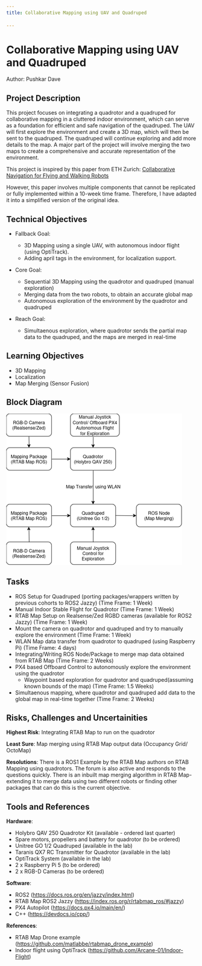 ```yaml
---
title: Collaborative Mapping using UAV and Quadruped

---
```


# Collaborative Mapping using UAV and Quadruped
Author: Pushkar Dave

## Project Description
This project focuses on integrating a quadrotor and a quadruped for collaborative mapping in a cluttered indoor environment, which can serve as a foundation for efficient and safe navigation of the quadruped. The UAV will first explore the environment and create a 3D map, which will then be sent to the quadruped. The quadruped will continue exploring and add more details to the map. A major part of the project will involve merging the two maps to create a comprehensive and accurate representation of the environment.

This project is inspired by this paper from ETH Zurich: [Collaborative Navigation for Flying and Walking Robots](https://ieeexplore.ieee.org/stamp/stamp.jsp?tp=&arnumber=7759443&tag=1)

However, this paper involves multiple components that cannot be replicated or fully implemented within a 10-week time frame. Therefore, I have adapted it into a simplified version of the original idea.

## Technical Objectives
- Fallback Goal:
    - 3D Mapping using a single UAV, with autonomous indoor flight (using OptiTrack).
    - Adding april tags in the environment, for localization support.

- Core Goal:
    - Sequential 3D Mapping using the quadrotor and quadruped (manual exploration)
    - Merging data from the two robots, to obtain an accurate global map
    - Autonomous exploration of the environment by the quadrotor and quadruped

- Reach Goal:
    - Simultaenous exploration, where quadrotor sends the partial map data to the quadruped, and the maps are merged in real-time

## Learning Objectives
- 3D Mapping
- Localization
- Map Merging (Sensor Fusion)

## Block Diagram

![CollaborativeMapping](CollaborativeMapping.png)

## Tasks
- ROS Setup for Quadruped (porting packages/wrappers written by previous cohorts to ROS2 Jazzy)
(Time Frame: 1 Week)
- Manual Indoor Stable Flight for Quadrotor
(Time Frame: 1 Week)
- RTAB Map Setup on Realsense/Zed RGBD cameras (available for ROS2 Jazzy)
(Time Frame: 1 Week)
- Mount the camera on quadrotor and quadruped and try to manually explore the environment
(Time Frame: 1 Week)
- WLAN Map data transfer from quadrotor to quadruped (using Raspberry Pi)
(Time Frame: 4 days)
- Integrating/Writing ROS Node/Package to merge map data obtained from RTAB Map
(Time Frame: 2 Weeks)
- PX4 based Offboard Control to autonomously explore the environment using the quadrotor
    - Waypoint based exploration for quadrotor and quadruped(assuming known bounds of the map)
(Time Frame: 1.5 Weeks)
- Simultaenous mapping, where quadrotor and quadruped add data to the global map in real-time together
(Time Frame: 2 Weeks)


## Risks, Challenges and Uncertainities
**Highest Risk**: Integrating RTAB Map to run on the quadrotor

**Least Sure**: Map merging using RTAB Map output data (Occupancy Grid/ OctoMap)

**Resolutions**: There is a ROS1 Example by the RTAB Map authors on RTAB Mapping using quadrotors. The forum is also active and responds to the questions quickly. There is an inbuilt map merging algorithm in RTAB Map- extending it to merge data using two different robots or finding other packages that can do this is the current objective. 

## Tools and References
**Hardware**:
- Holybro QAV 250 Quadrotor Kit (available - ordered last quarter)
- Spare motors, propellers and battery for quadrotor (to be ordered)
- Unitree GO 1/2 Quadruped (available in the lab)
- Taranis QX7 RC Transmitter for Quadrotor (available in the lab)
- OptiTrack System (available in the lab)
- 2 x Raspberry Pi 5 (to be ordered)
- 2 x RGB-D Cameras (to be ordered)

**Software**:
- ROS2 (https://docs.ros.org/en/jazzy/index.html)
- RTAB Map ROS2 Jazzy (https://index.ros.org/r/rtabmap_ros/#jazzy)
- PX4 Autopilot (https://docs.px4.io/main/en/)
- C++ (https://devdocs.io/cpp/)

**References**:
- RTAB Map Drone example (https://github.com/matlabbe/rtabmap_drone_example)
- Indoor flight using OptiTrack (https://github.com/Arcane-01/Indoor-Flight)
